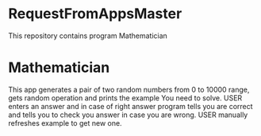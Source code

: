 # RequestFromAppsMaster

This repository contains program Mathematician

# Mathematician

This app generates a pair of two random numbers from 0 to 10000 range, gets random operation
and prints the example You need to solve. 
USER enters an answer and in case of right answer program tells you are correct and tells you to check you answer in case you are wrong.
USER manually refreshes example to get new one.
